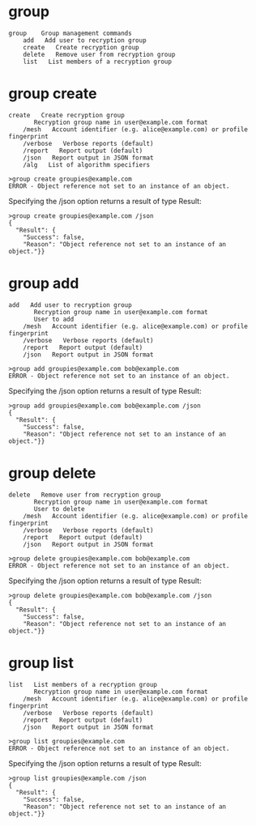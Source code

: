 

# group

````
group    Group management commands
    add   Add user to recryption group
    create   Create recryption group
    delete   Remove user from recryption group
    list   List members of a recryption group
````


# group create

````
create   Create recryption group
       Recryption group name in user@example.com format
    /mesh   Account identifier (e.g. alice@example.com) or profile fingerprint
    /verbose   Verbose reports (default)
    /report   Report output (default)
    /json   Report output in JSON format
    /alg   List of algorithm specifiers
````

````
>group create groupies@example.com
ERROR - Object reference not set to an instance of an object.
````

Specifying the /json option returns a result of type Result:

````
>group create groupies@example.com /json
{
  "Result": {
    "Success": false,
    "Reason": "Object reference not set to an instance of an object."}}
````

# group add

````
add   Add user to recryption group
       Recryption group name in user@example.com format
       User to add
    /mesh   Account identifier (e.g. alice@example.com) or profile fingerprint
    /verbose   Verbose reports (default)
    /report   Report output (default)
    /json   Report output in JSON format
````

````
>group add groupies@example.com bob@example.com
ERROR - Object reference not set to an instance of an object.
````

Specifying the /json option returns a result of type Result:

````
>group add groupies@example.com bob@example.com /json
{
  "Result": {
    "Success": false,
    "Reason": "Object reference not set to an instance of an object."}}
````

# group delete

````
delete   Remove user from recryption group
       Recryption group name in user@example.com format
       User to delete
    /mesh   Account identifier (e.g. alice@example.com) or profile fingerprint
    /verbose   Verbose reports (default)
    /report   Report output (default)
    /json   Report output in JSON format
````

````
>group delete groupies@example.com bob@example.com
ERROR - Object reference not set to an instance of an object.
````

Specifying the /json option returns a result of type Result:

````
>group delete groupies@example.com bob@example.com /json
{
  "Result": {
    "Success": false,
    "Reason": "Object reference not set to an instance of an object."}}
````

# group list

````
list   List members of a recryption group
       Recryption group name in user@example.com format
    /mesh   Account identifier (e.g. alice@example.com) or profile fingerprint
    /verbose   Verbose reports (default)
    /report   Report output (default)
    /json   Report output in JSON format
````

````
>group list groupies@example.com
ERROR - Object reference not set to an instance of an object.
````

Specifying the /json option returns a result of type Result:

````
>group list groupies@example.com /json
{
  "Result": {
    "Success": false,
    "Reason": "Object reference not set to an instance of an object."}}
````

